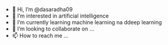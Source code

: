 - 👋 Hi, I’m @dasaradha09
- 👀 I’m interested in artificial intelligence
- 🌱 I’m currently learning machine learning na ddeep learning
- 💞️ I’m looking to collaborate on ...
- 📫 How to reach me ...

<!---
dasaradha09/dasaradha09 is a ✨ special ✨ repository because its `README.md` (this file) appears on your GitHub profile.
You can click the Preview link to take a look at your changes.
--->
